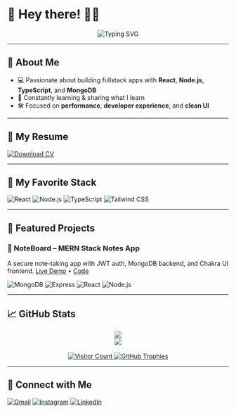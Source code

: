 # 👋 Hey there! 👨‍💻

<div align="center">
  <img src="https://readme-typing-svg.herokuapp.com?font=Bebas+Neue&weight=900&size=30&duration=2000&pause=1000&color=09F6F7&vCenter=true&width=435&lines=I'm+Ali+Maqsood;Full+Stack+Developer;React+%7C+Node;MongoDB+%7C+TypeScript;" alt="Typing SVG" />

</div>

---

## 🚀 About Me

- 💻 Passionate about building fullstack apps with **React**, **Node.js**, **TypeScript**, and **MongoDB**
- 🧠 Constantly learning & sharing what I learn
- 🛠️ Focused on **performance**, **developer experience**, and **clean UI**

---

## 🪪 My Resume
[![Download CV](https://img.shields.io/badge/-Download_CV-4CAF50?style=for-the-badge&logo=adobeacrobatreader&logoColor=white)](https://github.com/ali-maqsood1/ali-maqsood1/raw/main/resume.pdf)

---

## 🧠 My Favorite Stack

![React](https://img.shields.io/badge/-React-61DAFB?style=for-the-badge&logo=react&logoColor=black)
![Node.js](https://img.shields.io/badge/-Node.js-000000?style=for-the-badge&logo=nodedotjs&logoColor=white)
![TypeScript](https://img.shields.io/badge/-TypeScript-3178C6?style=for-the-badge&logo=typescript&logoColor=white)
![Tailwind CSS](https://img.shields.io/badge/-Tailwind_CSS-06B6D4?style=for-the-badge&logo=tailwindcss&logoColor=white)


---

## 🚀 Featured Projects

### 📝 NoteBoard – MERN Stack Notes App
A secure note-taking app with JWT auth, MongoDB backend, and Chakra UI frontend.
[Live Demo](https://noteboard-mern.onrender.com/) • [Code](https://github.com/ali-maqsood1/NoteBoard-MERN)

![MongoDB](https://img.shields.io/badge/-MongoDB-4EA94B?style=flat&logo=mongodb&logoColor=white)
![Express](https://img.shields.io/badge/-Express-black?style=flat&logo=express&logoColor=white)
![React](https://img.shields.io/badge/-React-61DAFB?style=flat&logo=react)
![Node.js](https://img.shields.io/badge/-Node.js-3C873A?style=flat&logo=node.js)

---


## 📈 GitHub Stats

<div align="center">
  <img src="https://github-readme-stats.vercel.app/api?username=ali-maqsood1&show_icons=true&theme=react&hide=contribs&count_private=true" />
  <br />
  <img src="https://github-readme-streak-stats.herokuapp.com/?user=ali-maqsood1&theme=react" />
  <br /><br />
  <a href="https://github.com/ali-maqsood1">
    <img src="https://komarev.com/ghpvc/?username=ali-maqsood1&label=Profile+Views&color=0e75b6&style=flat" alt="Visitor Count"/>
  </a>
  <a href="https://github.com/ryo-ma/github-profile-trophy">
    <img src="https://github-profile-trophy.vercel.app/?username=ali-maqsood1&theme=gruvbox" alt="GitHub Trophies"/>
  </a>
</div>



---

## 🤝 Connect with Me

[![Gmail](https://img.shields.io/badge/-Gmail-D14836?style=for-the-badge&logo=gmail&logoColor=white)](mailto:alimaqsood35892@gmail.com)
[![Instagram](https://img.shields.io/badge/-Instagram-E4405F?style=for-the-badge&logo=instagram&logoColor=white)](https://www.instagram.com/ali_.maqsood/)
[![LinkedIn](https://img.shields.io/badge/-LinkedIn-0077B5?style=for-the-badge&logo=linkedin&logoColor=white)](https://www.linkedin.com/in/ali-maqsood1)


